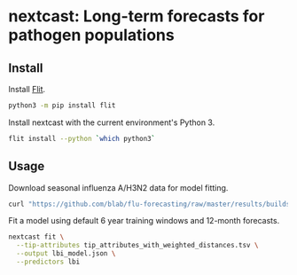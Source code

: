 # nextcast: Long-term forecasts for pathogen populations

## Install

Install [Flit](https://flit.pypa.io/en/latest/index.html).

``` bash
python3 -m pip install flit
```

Install nextcast with the current environment's Python 3.

``` bash
flit install --python `which python3`
```

## Usage

Download seasonal influenza A/H3N2 data for model fitting.

``` bash
curl "https://github.com/blab/flu-forecasting/raw/master/results/builds/natural/natural_sample_1_with_90_vpm_sliding/tip_attributes_with_weighted_distances.tsv" > tip_attributes_with_weighted_distances.tsv
```

Fit a model using default 6 year training windows and 12-month forecasts.

``` bash
nextcast fit \
  --tip-attributes tip_attributes_with_weighted_distances.tsv \
  --output lbi_model.json \
  --predictors lbi
```
